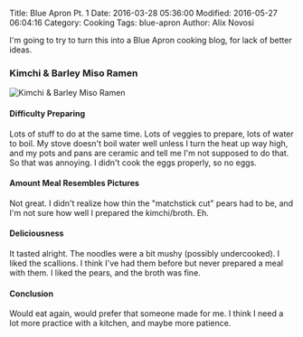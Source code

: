 Title: Blue Apron Pt. 1
Date: 2016-03-28 05:36:00
Modified: 2016-05-27 06:04:16
Category: Cooking
Tags: blue-apron
Author: Alix Novosi

I'm going to try to turn this into a Blue Apron cooking blog,
for lack of better ideas.

### Kimchi & Barley Miso Ramen
<img src="{static}/media/cooking/kimchi+barley_miso_ramen.jpg" alt="Kimchi & Barley Miso Ramen"/>

#### Difficulty Preparing
Lots of stuff to do at the same time.
Lots of veggies to prepare,
lots of water to boil.
My stove doesn't boil water well unless I turn the heat up way high,
and my pots and pans are ceramic and tell me I'm not supposed to do that.
So that was annoying.
I didn't cook the eggs properly,
so no eggs.

#### Amount Meal Resembles Pictures
Not great.
I didn't realize how thin the "matchstick cut" pears had to be,
and I'm not sure how well I prepared the kimchi/broth.
Eh.

#### Deliciousness
It tasted alright.
The noodles were a bit mushy (possibly undercooked).
I liked the scallions.
I think I've had them before but never prepared a meal with them.
I liked the pears,
and the broth was fine.

#### Conclusion
Would eat again,
would prefer that someone made for me.
I think I need a lot more practice with a kitchen,
and maybe more patience.
